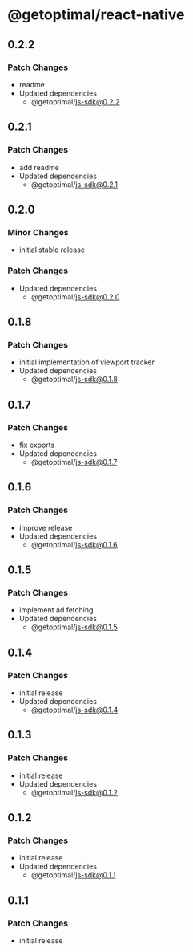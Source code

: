 # @getoptimal/react-native

## 0.2.2

### Patch Changes

- readme
- Updated dependencies
  - @getoptimal/js-sdk@0.2.2

## 0.2.1

### Patch Changes

- add readme
- Updated dependencies
  - @getoptimal/js-sdk@0.2.1

## 0.2.0

### Minor Changes

- initial stable release

### Patch Changes

- Updated dependencies
  - @getoptimal/js-sdk@0.2.0

## 0.1.8

### Patch Changes

- initial implementation of viewport tracker
- Updated dependencies
  - @getoptimal/js-sdk@0.1.8

## 0.1.7

### Patch Changes

- fix exports
- Updated dependencies
  - @getoptimal/js-sdk@0.1.7

## 0.1.6

### Patch Changes

- improve release
- Updated dependencies
  - @getoptimal/js-sdk@0.1.6

## 0.1.5

### Patch Changes

- implement ad fetching
- Updated dependencies
  - @getoptimal/js-sdk@0.1.5

## 0.1.4

### Patch Changes

- initial release
- Updated dependencies
  - @getoptimal/js-sdk@0.1.4

## 0.1.3

### Patch Changes

- initial release
- Updated dependencies
  - @getoptimal/js-sdk@0.1.2

## 0.1.2

### Patch Changes

- initial release
- Updated dependencies
  - @getoptimal/js-sdk@0.1.1

## 0.1.1

### Patch Changes

- initial release
